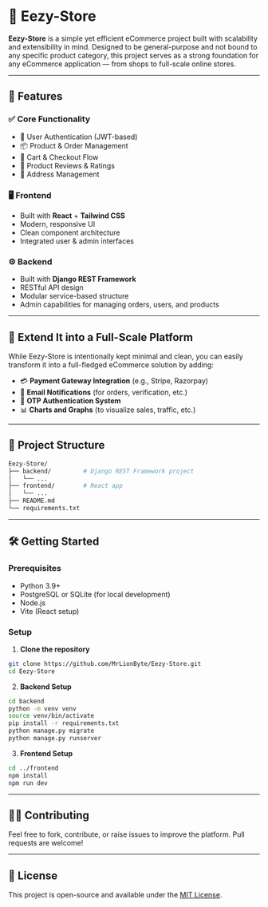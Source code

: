 # 🛒 Eezy-Store

**Eezy-Store** is a simple yet efficient eCommerce project built with scalability and extensibility in mind. Designed to be general-purpose and not bound to any specific product category, this project serves as a strong foundation for any eCommerce application — from shops to full-scale online stores.

---

## 📌 Features

### ✅ Core Functionality
- 🔐 User Authentication (JWT-based)
- 📦 Product & Order Management
- 🧾 Cart & Checkout Flow
- 💬 Product Reviews & Ratings
- 📍 Address Management

### 🖥️ Frontend
- Built with **React** + **Tailwind CSS**
- Modern, responsive UI
- Clean component architecture
- Integrated user & admin interfaces

### ⚙️ Backend
- Built with **Django REST Framework**
- RESTful API design
- Modular service-based structure
- Admin capabilities for managing orders, users, and products

---

## 🚀 Extend It into a Full-Scale Platform

While Eezy-Store is intentionally kept minimal and clean, you can easily transform it into a full-fledged eCommerce solution by adding:
- 💳 **Payment Gateway Integration** (e.g., Stripe, Razorpay)
- 📧 **Email Notifications** (for orders, verification, etc.)
- 🔐 **OTP Authentication System**
- 📊 **Charts and Graphs** (to visualize sales, traffic, etc.)

---

## 📂 Project Structure

```bash
Eezy-Store/
├── backend/         # Django REST Framework project
│   └── ...
├── frontend/        # React app
│   └── ...
├── README.md
└── requirements.txt
```

---

## 🛠️ Getting Started

### Prerequisites
- Python 3.9+
- PostgreSQL or SQLite (for local development)
- Node.js
- Vite (React setup)

### Setup

1. **Clone the repository**

```bash
git clone https://github.com/MrLionByte/Eezy-Store.git
cd Eezy-Store
```

2. **Backend Setup**

```bash
cd backend
python -m venv venv
source venv/bin/activate
pip install -r requirements.txt
python manage.py migrate
python manage.py runserver
```

3. **Frontend Setup**

```bash
cd ../frontend
npm install
npm run dev
```

---

## 🧑‍💻 Contributing

Feel free to fork, contribute, or raise issues to improve the platform. Pull requests are welcome!

---

## 📃 License

This project is open-source and available under the [MIT License](LICENSE).
